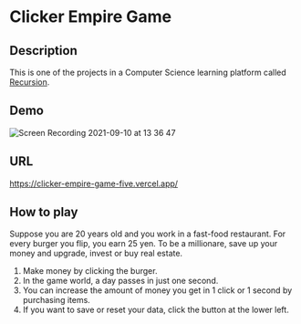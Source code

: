 # Clicker Empire Game

## Description

[Recursion]:https://recursionist.io/

This is one of the projects in a Computer Science learning platform called [Recursion].

## Demo

![Screen Recording 2021-09-10 at 13 36 47](https://user-images.githubusercontent.com/66197642/132916005-6a20a934-5003-485a-987e-a9ab3c73ccfb.gif)

## URL

https://clicker-empire-game-five.vercel.app/


## How to play

Suppose you are 20 years old and you work in a fast-food restaurant. For every burger you flip, you earn 25 yen. To be a millionare, save up your money and upgrade, invest or buy real estate.

1. Make money by clicking the burger.
2. In the game world, a day passes in just one second.
3. You can increase the amount of money you get in 1 click or 1 second by purchasing items.
4. If you want to save or reset your data, click the button at the lower left.


